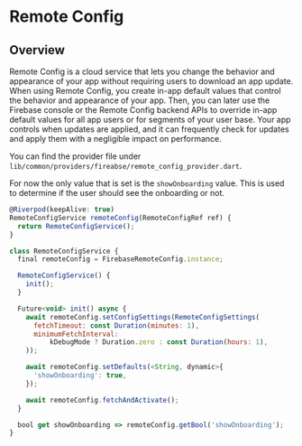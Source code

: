 # Remote Config

## Overview

Remote Config is a cloud service that lets you change the behavior and appearance of your app without requiring users to download an app update. When using Remote Config, you create in-app default values that control the behavior and appearance of your app. Then, you can later use the Firebase console or the Remote Config backend APIs to override in-app default values for all app users or for segments of your user base. Your app controls when updates are applied, and it can frequently check for updates and apply them with a negligible impact on performance.

You can find the provider file under `lib/common/providers/fireabse/remote_config_provider.dart`.

For now the only value that is set is the `showOnboarding` value. This is used to determine if the user should see the onboarding or not.

```js title=lib/common/providers/fireabse/remote_config_provider.dart
@Riverpod(keepAlive: true)
RemoteConfigService remoteConfig(RemoteConfigRef ref) {
  return RemoteConfigService();
}

class RemoteConfigService {
  final remoteConfig = FirebaseRemoteConfig.instance;

  RemoteConfigService() {
    init();
  }

  Future<void> init() async {
    await remoteConfig.setConfigSettings(RemoteConfigSettings(
      fetchTimeout: const Duration(minutes: 1),
      minimumFetchInterval:
          kDebugMode ? Duration.zero : const Duration(hours: 1),
    ));

    await remoteConfig.setDefaults(<String, dynamic>{
      'showOnboarding': true,
    });

    await remoteConfig.fetchAndActivate();
  }

  bool get showOnboarding => remoteConfig.getBool('showOnboarding');
}
```